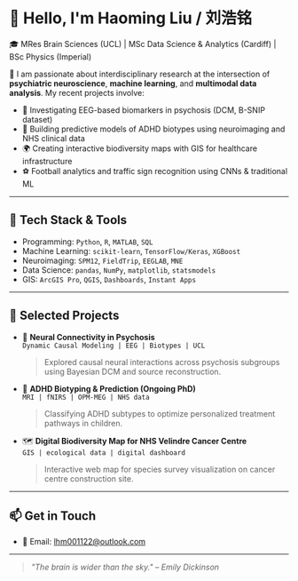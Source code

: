 # 👋 Hello, I'm Haoming Liu / 刘浩铭

🎓 MRes Brain Sciences (UCL) | MSc Data Science & Analytics (Cardiff) | BSc Physics (Imperial)

🧠 I am passionate about interdisciplinary research at the intersection of **psychiatric neuroscience**, **machine learning**, and **multimodal data analysis**. My recent projects involve:

- 🧬 Investigating EEG-based biomarkers in psychosis (DCM, B-SNIP dataset)
- 🧠 Building predictive models of ADHD biotypes using neuroimaging and NHS clinical data
- 🌍 Creating interactive biodiversity maps with GIS for healthcare infrastructure
- ⚽ Football analytics and traffic sign recognition using CNNs & traditional ML

---

## 🔧 Tech Stack & Tools

- Programming: `Python`, `R`, `MATLAB`, `SQL`
- Machine Learning: `scikit-learn`, `TensorFlow/Keras`, `XGBoost`
- Neuroimaging: `SPM12`, `FieldTrip`, `EEGLAB`, `MNE`
- Data Science: `pandas`, `NumPy`, `matplotlib`, `statsmodels`
- GIS: `ArcGIS Pro`, `QGIS`, `Dashboards`, `Instant Apps`

---

## 📌 Selected Projects

- 🧠 **Neural Connectivity in Psychosis**  
  `Dynamic Causal Modeling | EEG | Biotypes | UCL`  
  > Explored causal neural interactions across psychosis subgroups using Bayesian DCM and source reconstruction.

- 🧠 **ADHD Biotyping & Prediction (Ongoing PhD)**  
  `MRI | fNIRS | OPM-MEG | NHS data`  
  > Classifying ADHD subtypes to optimize personalized treatment pathways in children.

- 🗺️ **Digital Biodiversity Map for NHS Velindre Cancer Centre**  
  `GIS | ecological data | digital dashboard`  
  > Interactive web map for species survey visualization on cancer centre construction site.

---

## 📫 Get in Touch

- 📧 Email: lhm001122@outlook.com

---

> _"The brain is wider than the sky." – Emily Dickinson_


